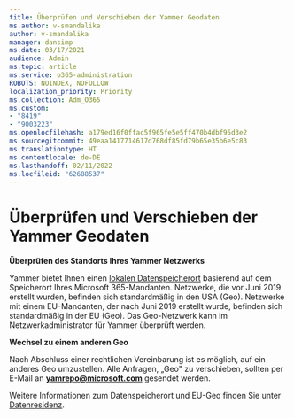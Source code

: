 ```yaml
---
title: Überprüfen und Verschieben der Yammer Geodaten
ms.author: v-smandalika
author: v-smandalika
manager: dansimp
ms.date: 03/17/2021
audience: Admin
ms.topic: article
ms.service: o365-administration
ROBOTS: NOINDEX, NOFOLLOW
localization_priority: Priority
ms.collection: Adm_O365
ms.custom:
- "8419"
- "9003223"
ms.openlocfilehash: a179ed16f0ffac5f965fe5e5ff470b4dbf95d3e2
ms.sourcegitcommit: 49eaa1417714617d768df85fd79b65e35b6e5c83
ms.translationtype: HT
ms.contentlocale: de-DE
ms.lasthandoff: 02/11/2022
ms.locfileid: "62688537"
---
```

# <a name="checking-and-moving-yammer-geo"></a>Überprüfen und Verschieben der Yammer Geodaten

**Überprüfen des Standorts Ihres Yammer Netzwerks**

Yammer bietet Ihnen einen [lokalen Datenspeicherort](https://docs.microsoft.com/yammer/manage-security-and-compliance/data-residency) basierend auf dem Speicherort Ihres Microsoft 365-Mandanten. Netzwerke, die vor Juni 2019 erstellt wurden, befinden sich standardmäßig in den USA (Geo). Netzwerke mit einem EU-Mandanten, der nach Juni 2019 erstellt wurde, befinden sich standardmäßig in der EU (Geo). Das Geo-Netzwerk kann im Netzwerkadministrator für Yammer überprüft werden.

**Wechsel zu einem anderen Geo**

Nach Abschluss einer rechtlichen Vereinbarung ist es möglich, auf ein anderes Geo umzustellen. Alle Anfragen, „Geo" zu verschieben, sollten per E-Mail an **yamrepo@microsoft.com** gesendet werden.

Weitere Informationen zum Datenspeicherort und EU-Geo finden Sie unter [Datenresidenz](https://docs.microsoft.com/yammer/manage-security-and-compliance/data-residency).
